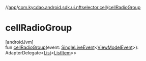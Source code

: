 //[app](../../index.md)/[com.kycdao.android.sdk.ui.nftselector.cell](index.md)/[cellRadioGroup](cell-radio-group.md)

# cellRadioGroup

[androidJvm]\
fun [cellRadioGroup](cell-radio-group.md)(event: [SingleLiveEvent](../com.kycdao.android.sdk.ui.events/-single-live-event/index.md)&lt;[ViewModelEvent](../com.kycdao.android.sdk.ui.events/-view-model-event/index.md)&gt;): AdapterDelegate&lt;[List](https://kotlinlang.org/api/latest/jvm/stdlib/kotlin.collections/-list/index.html)&lt;[ListItem](../com.kycdao.android.sdk.ui.delegate/-list-item/index.md)&gt;&gt;
